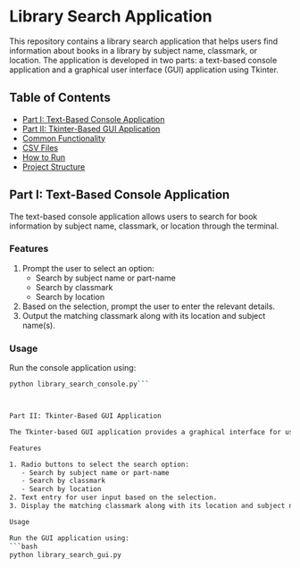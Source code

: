 # Library Search Application

This repository contains a library search application that helps users find information about books in a library by subject name, classmark, or location. The application is developed in two parts: a text-based console application and a graphical user interface (GUI) application using Tkinter.

## Table of Contents
- [Part I: Text-Based Console Application](#part-i-text-based-console-application)
- [Part II: Tkinter-Based GUI Application](#part-ii-tkinter-based-gui-application)
- [Common Functionality](#common-functionality)
- [CSV Files](#csv-files)
- [How to Run](#how-to-run)
- [Project Structure](#project-structure)

## Part I: Text-Based Console Application

The text-based console application allows users to search for book information by subject name, classmark, or location through the terminal.

### Features
1. Prompt the user to select an option:
   - Search by subject name or part-name
   - Search by classmark
   - Search by location
2. Based on the selection, prompt the user to enter the relevant details.
3. Output the matching classmark along with its location and subject name(s).

### Usage

Run the console application using:
```bash
python library_search_console.py```



Part II: Tkinter-Based GUI Application

The Tkinter-based GUI application provides a graphical interface for users to search for book information.

Features

1. Radio buttons to select the search option:
   - Search by subject name or part-name
   - Search by classmark
   - Search by location
2. Text entry for user input based on the selection.
3. Display the matching classmark along with its location and subject name(s) in a text box.

Usage

Run the GUI application using:
```bash
python library_search_gui.py

